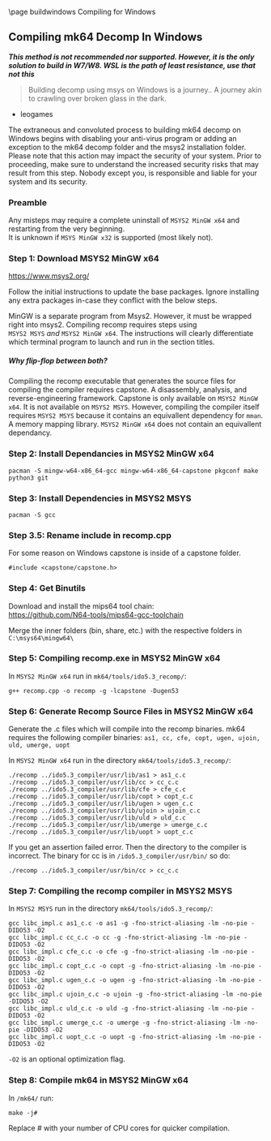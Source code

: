 \page buildwindows Compiling for Windows
## Compiling mk64 Decomp In Windows

***This method is not recommended nor supported. However, it is the only solution to build in W7/W8. WSL is the path of least resistance, use that not this***

> Building decomp using msys on Windows is a journey..  A journey akin to crawling over broken glass in the dark.
- leogames

The extraneous and convoluted process to building mk64 decomp on Windows begins with disabling your anti-virus program or adding an exception to the mk64 decomp folder and the msys2 installation folder. 
Please note that this action may impact the security of your system. Prior to proceeding, make sure to understand the increased security risks that may result from this step. Nobody except you, is responsible and liable for your system and its security.

### Preamble
Any misteps may require a complete uninstall of `MSYS2 MinGW x64` and restarting from the very beginning.  
It is unknown if `MSYS MinGW x32` is supported (most likely not).

### Step 1: Download MSYS2 MinGW x64

https://www.msys2.org/

Follow the initial instructions to update the base packages. Ignore installing any extra packages in-case they conflict with the below steps.

MinGW is a separate program from Msys2. However, it must be wrapped right into msys2.
Compiling recomp requires steps using<br>`MSYS2 MSYS` *and* `MSYS2 MinGW x64`. The instructions will clearly differentiate which terminal program to launch and run in the section titles.

##### *Why flip-flop between both?*
Compiling the recomp executable that generates the source files for compiling the compiler requires capstone. A disassembly, analysis, and reverse-engineering framework. Capstone is only available on `MSYS2 MinGW x64`. It is not available on `MSYS2 MSYS`. However, compiling the compiler itself requires
`MSYS2 MSYS` because it contains an equivallent dependency for `mman`. A memory mapping library. `MSYS2 MinGW x64` does not contain an equivallent dependancy.


### Step 2: Install Dependancies in MSYS2 MinGW x64
```
pacman -S mingw-w64-x86_64-gcc mingw-w64-x86_64-capstone pkgconf make python3 git
```

### Step 3: Install Dependencies in MSYS2 MSYS
```
pacman -S gcc
```

### Step 3.5: Rename include in recomp.cpp
For some reason on Windows capstone is inside of a capstone folder.
```
#include <capstone/capstone.h>
```


### Step 4: Get Binutils
Download and install the mips64 tool chain:  
https://github.com/N64-tools/mips64-gcc-toolchain

Merge the inner folders (bin, share, etc.) with the respective folders in `C:\msys64\mingw64\`

### Step 5: Compiling recomp.exe in MSYS2 MinGW x64
In `MSYS2 MinGW x64` run in `mk64/tools/ido5.3_recomp/`:
```
g++ recomp.cpp -o recomp -g -lcapstone -Dugen53
```

### Step 6: Generate Recomp Source Files in MSYS2 MinGW x64

Generate the .c files which will compile into the recomp binaries.
mk64 requires the following compiler binaries: `as1, cc, cfe, copt, ugen, ujoin, uld, umerge, uopt`

In `MSYS2 MinGW x64` run in the directory `mk64/tools/ido5.3_recomp/`:
```
./recomp ../ido5.3_compiler/usr/lib/as1 > as1_c.c
./recomp ../ido5.3_compiler/usr/lib/cc > cc_c.c
./recomp ../ido5.3_compiler/usr/lib/cfe > cfe_c.c
./recomp ../ido5.3_compiler/usr/lib/copt > copt_c.c
./recomp ../ido5.3_compiler/usr/lib/ugen > ugen_c.c
./recomp ../ido5.3_compiler/usr/lib/ujoin > ujoin_c.c
./recomp ../ido5.3_compiler/usr/lib/uld > uld_c.c
./recomp ../ido5.3_compiler/usr/lib/umerge > umerge_c.c
./recomp ../ido5.3_compiler/usr/lib/uopt > uopt_c.c
```
If you get an assertion failed error. Then the directory to the compiler is incorrect.
The binary for cc is in `/ido5.3_compiler/usr/bin/` so do:
```
./recomp ../ido5.3_compiler/usr/bin/cc > cc_c.c
```
### Step 7: Compiling the recomp compiler in MSYS2 MSYS
In `MSYS2 MSYS` run in the directory `mk64/tools/ido5.3_recomp/`:
```
gcc libc_impl.c as1_c.c -o as1 -g -fno-strict-aliasing -lm -no-pie -DIDO53 -O2
gcc libc_impl.c cc_c.c -o cc -g -fno-strict-aliasing -lm -no-pie -DIDO53 -O2
gcc libc_impl.c cfe_c.c -o cfe -g -fno-strict-aliasing -lm -no-pie -DIDO53 -O2
gcc libc_impl.c copt_c.c -o copt -g -fno-strict-aliasing -lm -no-pie -DIDO53 -O2
gcc libc_impl.c ugen_c.c -o ugen -g -fno-strict-aliasing -lm -no-pie -DIDO53 -O2
gcc libc_impl.c ujoin_c.c -o ujoin -g -fno-strict-aliasing -lm -no-pie -DIDO53 -O2
gcc libc_impl.c uld_c.c -o uld -g -fno-strict-aliasing -lm -no-pie -DIDO53 -O2
gcc libc_impl.c umerge_c.c -o umerge -g -fno-strict-aliasing -lm -no-pie -DIDO53 -O2
gcc libc_impl.c uopt_c.c -o uopt -g -fno-strict-aliasing -lm -no-pie -DIDO53 -O2
```
`-O2` is an optional optimization flag.  

### Step 8: Compile mk64 in MSYS2 MinGW x64
In `/mk64/` run:
```
make -j#
```
Replace # with your number of CPU cores for quicker compilation.

